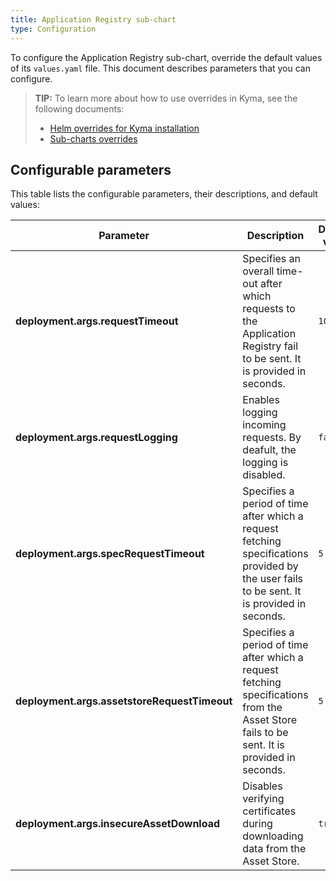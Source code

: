 ```yaml
---
title: Application Registry sub-chart
type: Configuration
---
```


To configure the Application Registry sub-chart, override the default values of its `values.yaml` file. This document describes parameters that you can configure.

>**TIP:** To learn more about how to use overrides in Kyma, see the following documents: 
>* [Helm overrides for Kyma installation](/root/kyma/#configuration-helm-overrides-for-kyma-installation)
>* [Sub-charts overrides](/root/kyma/#configuration-helm-overrides-for-kyma-installation-sub-chart-overrides)

## Configurable parameters

This table lists the configurable parameters, their descriptions, and default values:

| Parameter | Description | Default value |
|-----------|-------------|---------------|
| **deployment.args.requestTimeout** | Specifies an overall time-out after which requests to the Application Registry fail to be sent. It is provided in seconds. | `10` |
| **deployment.args.requestLogging** | Enables logging incoming requests. By deafult, the logging is disabled. | `false` |
| **deployment.args.specRequestTimeout** | Specifies a period of time after which a request fetching specifications provided by the user fails to be sent. It is provided in seconds. | `5` |
| **deployment.args.assetstoreRequestTimeout** | Specifies a period of time after which a request fetching specifications from the Asset Store fails to be sent. It is provided in seconds. | `5` |
| **deployment.args.insecureAssetDownload** | Disables verifying certificates during downloading data from the Asset Store. | `true` | 
